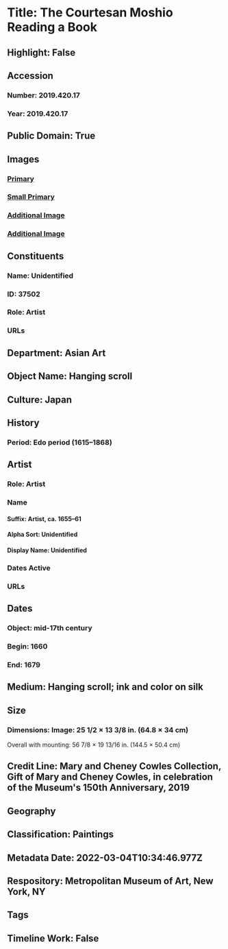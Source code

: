 # Title: The Courtesan Moshio Reading a Book
## Highlight: False
## Accession
### Number: 2019.420.17
### Year: 2019.420.17
## Public Domain: True
## Images
### [Primary](https://images.metmuseum.org/CRDImages/as/original/DP-18759-002.jpg)
### [Small Primary](https://images.metmuseum.org/CRDImages/as/web-large/DP-18759-002.jpg)
### [Additional Image](https://images.metmuseum.org/CRDImages/as/original/DP-18759-001.jpg)
### [Additional Image](https://images.metmuseum.org/CRDImages/as/original/LC-TR_240_17a_c_2019_sr1-007.jpg)
## Constituents
### Name: Unidentified
### ID: 37502
### Role: Artist
### URLs
## Department: Asian Art
## Object Name: Hanging scroll
## Culture: Japan
## History
### Period: Edo period (1615–1868)
## Artist
### Role: Artist
### Name
#### Suffix: Artist, ca. 1655–61
#### Alpha Sort: Unidentified
#### Display Name: Unidentified
### Dates Active
### URLs
## Dates
### Object: mid-17th century
### Begin: 1660
### End: 1679
## Medium: Hanging scroll; ink and color on silk
## Size
### Dimensions: Image: 25 1/2 × 13 3/8 in. (64.8 × 34 cm)
Overall with mounting: 56 7/8 × 19 13/16 in. (144.5 × 50.4 cm)
## Credit Line: Mary and Cheney Cowles Collection, Gift of Mary and Cheney Cowles, in celebration of the Museum's 150th Anniversary, 2019
## Geography
## Classification: Paintings
## Metadata Date: 2022-03-04T10:34:46.977Z
## Respository: Metropolitan Museum of Art, New York, NY
## Tags
## Timeline Work: False